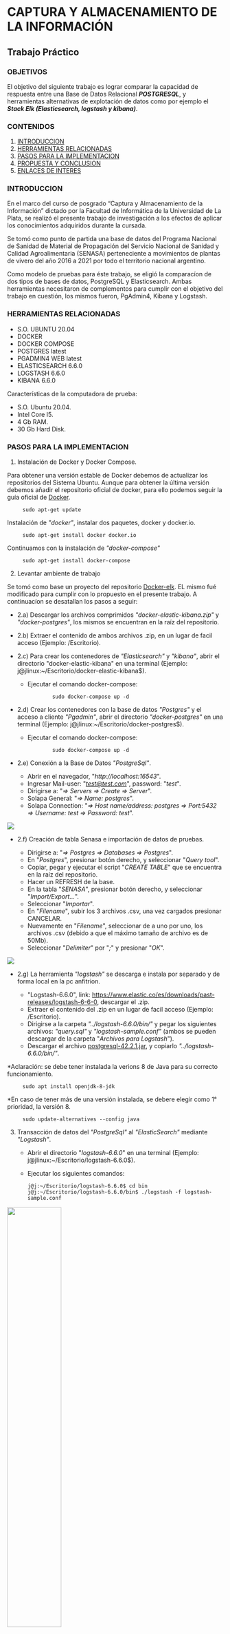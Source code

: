 # CAPTURA Y ALMACENAMIENTO DE LA INFORMACIÓN
## Trabajo Práctico
### OBJETIVOS
El objetivo del siguiente trabajo es lograr comparar la capacidad de respuesta entre una Base de Datos Relacional ***POSTGRESQL***, y herramientas alternativas de explotación de datos como por ejemplo el ***Stack Elk (Elasticsearch, logstash y kibana)***.

### CONTENIDOS

1. [INTRODUCCION](#INTRODUCCION)
2. [HERRAMIENTAS RELACIONADAS](#HERRAMIENTAS-RELACIONADAS)
3. [PASOS PARA LA IMPLEMENTACION](#PASOS-PARA-LA-IMPLEMENTACION)
4. [PROPUESTA Y CONCLUSION](#PROPUESTA-Y-CONCLUSION)
5. [ENLACES DE INTERES](#ENLACES-DE-INTERES)

### INTRODUCCION

En el marco del curso de posgrado “Captura y Almacenamiento de la Información” dictado por la Facultad de Informática de la Universidad de La Plata, se realizó el presente trabajo de investigación a los efectos de aplicar los conocimientos adquiridos durante la cursada.

Se tomó como punto de partida una base de datos del Programa Nacional de Sanidad de Material de Propagación del Servicio Nacional de Sanidad y Calidad Agroalimentaria (SENASA) perteneciente a movimientos de plantas de vivero del año 2016 a 2021 por todo el territorio nacional argentino.

Como modelo de pruebas para éste trabajo, se eligió la comparacíon de dos tipos de bases de datos, PostgreSQL y Elasticsearch. Ambas herramientas necesitaron de complementos para cumplir con el objetivo del trabajo en cuestión, los mismos fueron, PgAdmin4, Kibana y Logstash.

### HERRAMIENTAS RELACIONADAS
* S.O. UBUNTU 20.04
* DOCKER
* DOCKER COMPOSE
* POSTGRES latest
* PGADMIN4 WEB latest
* ELASTICSEARCH 6.6.0
* LOGSTASH 6.6.0
* KIBANA 6.6.0

Características de la computadora de prueba:
- S.O. Ubuntu 20.04.
- Intel Core I5.
- 4 Gb RAM.
- 30 Gb Hard Disk.

### PASOS PARA LA IMPLEMENTACION

1) Instalación de Docker  y Docker Compose.

Para obtener una versión estable de Docker debemos de actualizar los repositorios del Sistema Ubuntu. Aunque para obtener la última         versión debemos añadir el repositorio oficial de docker, para ello podemos seguir la guía oficial de [Docker](http://docker.com).

         sudo apt-get update

Instalación de *"docker"*, instalar dos paquetes, docker y docker.io.

         sudo apt-get install docker docker.io

Continuamos con la instalación de *"docker-compose"*

         sudo apt-get install docker-compose

2) Levantar ambiente de trabajo

Se tomó como base un proyecto del repositorio [Docker-elk](https://github.com/caas/docker-elk.git). EL mismo fué modificado para cumplir con lo propuesto en el presente trabajo.
A continuacíon se desatallan los pasos a seguir:

  * 2.a) Descargar los archivos comprimidos *"docker-elastic-kibana.zip"* y *"docker-postgres"*, los mismos se encuentran en la raíz del repositorio.
  * 2.b) Extraer  el contenido de ambos archivos .zip, en un lugar de facil acceso (Ejemplo: /Escritorio).
  * 2.c) Para crear los contenedores de *"Elasticsearch"* y *"kibana"*, abrir el directorio "docker-elastic-kibana" en una terminal (Ejemplo: j@jlinux:~/Escritorio/docker-elastic-kibana$).
    - Ejecutar el comando docker-compose:
         
                  sudo docker-compose up -d

  * 2.d) Crear los contenedores con la base de datos *"Postgres"* y el acceso a cliente *"Pgadmin"*, abrir el directorio *"docker-postgres"* en una terminal (Ejemplo: j@jlinux:~/Escritorio/docker-postgres$).
    - Ejecutar el comando docker-compose:

                  sudo docker-compose up -d
   
  * 2.e) Conexión a la Base de Datos *"PostgreSql"*.

    - Abrir en el navegador, "*http://localhost:16543*".
    - Ingresar Mail-user: "*test@test.com*", password: "*test*".
    - Dirigirse a: "*=> Servers => Create => Server*".
    - Solapa General: "*=> Name: postgres*".
    - Solapa Connection: "*=> Host name/address: postgres => Port:5432 => Username: test => Password: test*".

<img src="bd creator.gif" style="max-width: 50%">

  * 2.f) Creación de tabla Senasa e importación de datos de pruebas.

    - Dirigirse a: "*=> Postgres => Databases => Postgres*".
    - En "*Postgres*", presionar botón derecho, y seleccionar "*Query tool*".
    - Copiar, pegar y ejecutar el script "*CREATE TABLE*" que se encuentra en la raíz del repositorio.
    - Hacer un REFRESH de la base.
    - En la tabla "*SENASA*", presionar botón derecho, y seleccionar "*Import/Export...*".
    - Seleccionar "*Importar*".
    - En "*Filename*", subir los 3 archivos .csv, una vez cargados presionar CANCELAR.
    - Nuevamente en "*Filename*", seleccionar de a uno por uno, los archivos .csv (debido a que el máximo tamaño de archivo es de 50Mb).
    - Seleccionar "*Delimiter*" por "*;*" y presionar "*OK*".

<img src="Gif's/pgadmin importacion.gif" style="max-width: 50%">

  * 2.g) La herramienta *"logstash"* se descarga e instala por separado y de forma local en la pc anfitrion.

    - "Logstash-6.6.0", link: https://www.elastic.co/es/downloads/past-releases/logstash-6-6-0, descargar el .zip.
    - Extraer el contenido del .zip en un lugar de facil acceso (Ejemplo: /Escritorio).
    - Dirigirse a la carpeta *"../logstash-6.6.0/bin/"* y pegar los siguientes archivos: *"query.sql"* y *"logstash-sample.conf"* (ambos se pueden descargar de la carpeta "*Archivos para Logstash*").
    - Descargar el archivo [postgresql-42.2.1.jar](http://www.java2s.com/ref/jar/download-postgresql4221jar-file.html), y copiarlo *"../logstash-6.6.0/bin/"*.

*Aclaración: se debe tener instalada la verions 8 de Java para su correcto funcionamiento.

         sudo apt install openjdk-8-jdk
         
*En caso de tener más de una versión instalada, se debere elegir como 1° prioridad, la versión 8.

         sudo update-alternatives --config java
         
3) Transacción de datos del *"PostgreSql"* al *"ElasticSearch"* mediante *"Logstash"*.

   - Abrir el directorio "*logstash-6.6.0*" en una terminal (Ejemplo: j@jlinux:~/Escritorio/logstash-6.6.0$).
   - Ejecutar los siguientes comandos:

         j@j:~/Escritorio/logstash-6.6.0$ cd bin
         j@j:~/Escritorio/logstash-6.6.0/bin$ ./logstash -f logstash-sample.conf
         
         
<img src="Gif's/logstash exec.gif" style="width: 50%">
         
4) Creación de índices en "*Kibana*" para la muestra de datos de la base *"SENASA"*.
Dirección web entrar en Kibana
<img src="Gif's/kibana patron.gif" style="max-width: 50%">


### CONCLUSION

Como conlusión se comprobó que la herramienta Stack ELK fue más eficiente en términos de tiempo de respuesta que el gestor de BD PostgreSQL como muestran las imagenes. A su vez, con los datos cargados en memoria, existe una notable mejora en ambos sistemas.

"*- Primera ejecución de la consulta*"

<img src="Gif's/1era ejecucion.gif" style="max-width: 50%">

"*- Segunda ejecución de la consulta, con datos en memoria*"

<img src="Gif's/2da ejecucion.gif" style="max-width: 50%">

### ENLACES DE INTERES

- https://github.com/caas/docker-elk.git
- https://docker.com/
- https://hub.docker.com/
- https://www.elastic.co/es/
- https://www.elastic.co/es/downloads/past-releases/logstash-6-6-0
- http://www.java2s.com/ref/jar/download-postgresql4221jar-file.html



